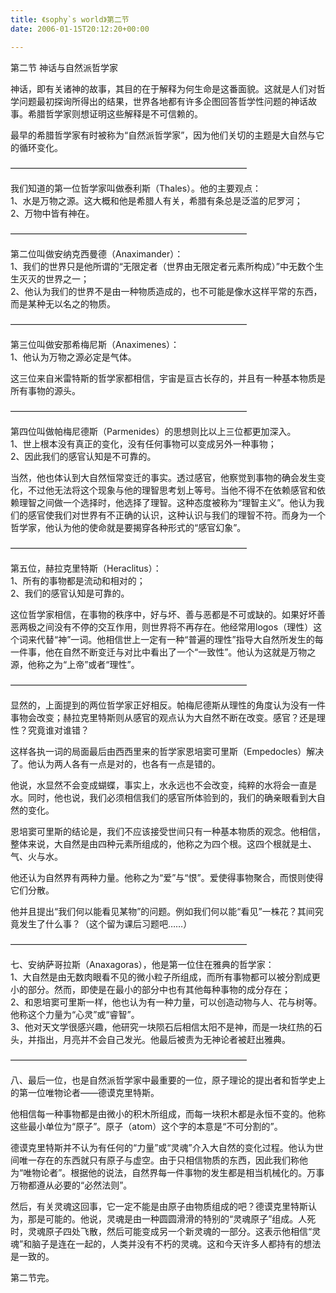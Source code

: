 ```yaml
---
title: 《sophy`s world》第二节
date: 2006-01-15T20:12:20+00:00

---
```

第二节 神话与自然派哲学家

神话，即有关诸神的故事，其目的在于解释为何生命是这番面貌。这就是人们对哲学问题最初探询所得出的结果，世界各地都有许多企图回答哲学性问题的神话故事。希腊哲学家则想证明这些解释是不可信赖的。

最早的希腊哲学家有时被称为&#8220;自然派哲学家&#8221;，因为他们关切的主题是大自然与它的循环变化。

&#8212;&#8212;&#8212;&#8212;&#8212;&#8212;&#8212;&#8212;&#8212;&#8212;&#8212;&#8212;&#8212;&#8212;&#8212;&#8212;&#8212;&#8212;&#8212;&#8212;&#8212;&#8212;&#8212;&#8212;&#8212;&#8212;&#8212;

我们知道的第一位哲学家叫做泰利斯（Thales）。他的主要观点：  
1、水是万物之源。这大概和他是希腊人有关，希腊有条总是泛滥的尼罗河；  
2、万物中皆有神在。

&#8212;&#8212;&#8212;&#8212;&#8212;&#8212;&#8212;&#8212;&#8212;&#8212;&#8212;&#8212;&#8212;&#8212;&#8212;&#8212;&#8212;&#8212;&#8212;&#8212;&#8212;&#8212;&#8212;&#8212;&#8212;&#8212;&#8212;

第二位叫做安纳克西曼德（Anaximander）：  
1、我们的世界只是他所谓的&#8220;无限定者（世界由无限定者元素所构成）&#8221;中无数个生生灭灭的世界之一；  
2、他认为我们的世界不是由一种物质造成的，也不可能是像水这样平常的东西，而是某种无以名之的物质。

&#8212;&#8212;&#8212;&#8212;&#8212;&#8212;&#8212;&#8212;&#8212;&#8212;&#8212;&#8212;&#8212;&#8212;&#8212;&#8212;&#8212;&#8212;&#8212;&#8212;&#8212;&#8212;&#8212;&#8212;&#8212;&#8212;&#8212;

第三位叫做安那希梅尼斯（Anaximenes）：  
1、他认为万物之源必定是气体。

这三位来自米雷特斯的哲学家都相信，宇宙是亘古长存的，并且有一种基本物质是所有事物的源头。

&#8212;&#8212;&#8212;&#8212;&#8212;&#8212;&#8212;&#8212;&#8212;&#8212;&#8212;&#8212;&#8212;&#8212;&#8212;&#8212;&#8212;&#8212;&#8212;&#8212;&#8212;&#8212;&#8212;&#8212;&#8212;&#8212;&#8212;

第四位叫做帕梅尼德斯（Parmenides）的思想则比以上三位都更加深入。  
1、世上根本没有真正的变化，没有任何事物可以变成另外一种事物；  
2、因此我们的感官认知是不可靠的。

当然，他也体认到大自然恒常变迁的事实。透过感官，他察觉到事物的确会发生变化，不过他无法将这个现象与他的理智思考划上等号。当他不得不在依赖感官和依赖理智之间做一个选择时，他选择了理智。这种态度被称为&#8220;理智主义&#8221;。他认为我们的感官使我们对世界有不正确的认识，这种认识与我们的理智不符。而身为一个哲学家，他认为他的使命就是要揭穿各种形式的&#8220;感官幻象&#8221;。

&#8212;&#8212;&#8212;&#8212;&#8212;&#8212;&#8212;&#8212;&#8212;&#8212;&#8212;&#8212;&#8212;&#8212;&#8212;&#8212;&#8212;&#8212;&#8212;&#8212;&#8212;&#8212;&#8212;&#8212;&#8212;&#8212;&#8212;

第五位，赫拉克里特斯（Heraclitus）：  
1、所有的事物都是流动和相对的；  
2、我们的感官认知是可靠的。

这位哲学家相信，在事物的秩序中，好与坏、善与恶都是不可或缺的。如果好坏善恶两极之间没有不停的交互作用，则世界将不再存在。他经常用logos（理性）这个词来代替&#8220;神&#8221;一词。他相信世上一定有一种&#8220;普遍的理性&#8221;指导大自然所发生的每一件事，他在自然不断变迁与对比中看出了一个&#8220;一致性&#8221;。他认为这就是万物之源，他称之为&#8220;上帝&#8221;或者&#8220;理性&#8221;。

&#8212;&#8212;&#8212;&#8212;&#8212;&#8212;&#8212;&#8212;&#8212;&#8212;&#8212;&#8212;&#8212;&#8212;&#8212;&#8212;&#8212;&#8212;&#8212;&#8212;&#8212;&#8212;&#8212;&#8212;&#8212;&#8212;&#8212;

显然的，上面提到的两位哲学家正好相反。帕梅尼德斯从理性的角度认为没有一件事物会改变；赫拉克里特斯则从感官的观点认为大自然不断在改变。感官？还是理性？究竟谁对谁错？

这样各执一词的局面最后由西西里来的哲学家恩培窦可里斯（Empedocles）解决了。他认为两人各有一点是对的，也各有一点是错的。

他说，水显然不会变成蝴蝶，事实上，水永远也不会改变，纯粹的水将会一直是水。同时，他也说，我们必须相信我们的感官所体验到的，我们的确亲眼看到大自然的变化。

恩培窦可里斯的结论是，我们不应该接受世间只有一种基本物质的观念。他相信，整体来说，大自然是由四种元素所组成的，他称之为四个根。这四个根就是土、气、火与水。

他还认为自然界有两种力量。他称之为&#8220;爱&#8221;与&#8220;恨&#8221;。爱使得事物聚合，而恨则使得它们分散。

他并且提出&#8220;我们何以能看见某物&#8221;的问题。例如我们何以能&#8220;看见&#8221;一株花？其间究竟发生了什么事？（这个留为课后习题吧&#8230;&#8230;）

&#8212;&#8212;&#8212;&#8212;&#8212;&#8212;&#8212;&#8212;&#8212;&#8212;&#8212;&#8212;&#8212;&#8212;&#8212;&#8212;&#8212;&#8212;&#8212;&#8212;&#8212;&#8212;&#8212;&#8212;&#8212;&#8212;&#8212;

七、安纳萨哥拉斯（Anaxagoras），他是第一位住在雅典的哲学家：  
1、大自然是由无数肉眼看不见的微小粒子所组成，而所有事物都可以被分割成更小的部分。然而，即使是在最小的部分中也有其他每种事物的成分存在；  
2、和恩培窦可里斯一样，他也认为有一种力量，可以创造动物与人、花与树等。他称这个力量为&#8220;心灵&#8221;或&#8220;睿智&#8221;。  
3、他对天文学很感兴趣，他研究一块陨石后相信太阳不是神，而是一块红热的石头，并指出，月亮并不会自己发光。他最后被责为无神论者被赶出雅典。

&#8212;&#8212;&#8212;&#8212;&#8212;&#8212;&#8212;&#8212;&#8212;&#8212;&#8212;&#8212;&#8212;&#8212;&#8212;&#8212;&#8212;&#8212;&#8212;&#8212;&#8212;&#8212;&#8212;&#8212;&#8212;&#8212;&#8212;

八、最后一位，也是自然派哲学家中最重要的一位，原子理论的提出者和哲学史上的第一位唯物论者——德谟克里特斯。

他相信每一种事物都是由微小的积木所组成，而每一块积木都是永恒不变的。他称这些最小单位为&#8220;原子&#8221;。原子（atom）这个字的本意是&#8220;不可分割的&#8221;。

德谟克里特斯并不认为有任何的&#8220;力量&#8221;或&#8220;灵魂&#8221;介入大自然的变化过程。他认为世间唯一存在的东西就只有原子与虚空。由于只相信物质的东西，因此我们称他为&#8220;唯物论者&#8221;。根据他的说法，自然界每一件事物的发生都是相当机械化的。万事万物都遵从必要的&#8220;必然法则&#8221;。

然后，有关灵魂这回事，它一定不能是由原子由物质组成的吧？德谟克里特斯认为，那是可能的。他说，灵魂是由一种圆圆滑滑的特别的&#8220;灵魂原子&#8221;组成。人死时，灵魂原子四处飞散，然后可能变成另一个新灵魂的一部分。这表示他相信&#8220;灵魂&#8221;和脑子是连在一起的，人类并没有不朽的灵魂。这和今天许多人都持有的想法是一致的。

第二节完。
